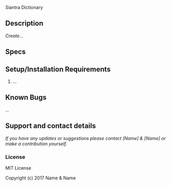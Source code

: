 Siantra Dictionary

## Description

_Create..._

## Specs


## Setup/Installation Requirements

1. _..._

## Known Bugs

_..._

## Support and contact details

_If you have any updates or suggestions please contact [Name] & [Name] or make a contribution yourself._


### License

MIT License

Copyright (c) 2017 Name & Name

